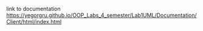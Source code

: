 link to documentation
https://yegorgru.github.io/OOP_Labs_4_semester/Lab1UML/Documentation/Client/html/index.html
